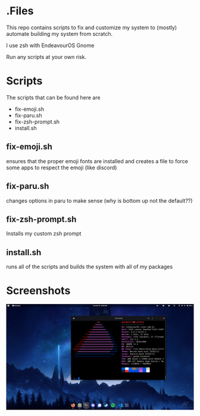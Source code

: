 # .Files
This repo contains scripts to fix and customize my system to (mostly) automate building my system from scratch.

I use zsh with EndeavourOS Gnome

Run any scripts at your own risk.

# Scripts
The scripts that can be found here are
- fix-emoji.sh 
- fix-paru.sh
- fix-zsh-prompt.sh
- install.sh

## fix-emoji.sh
ensures that the proper emoji fonts are installed and creates a file to force some apps to respect the emoji (like discord)

## fix-paru.sh
changes options in paru to make sense (why is bottom up not the default??)

## fix-zsh-prompt.sh
Installs my custom zsh prompt

## install.sh
runs all of the scripts and builds the system with all of my packages

# Screenshots

![](/screenshots/1.png)